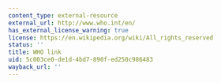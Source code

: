 ```yaml
---
content_type: external-resource
external_url: http://www.who.int/en/
has_external_license_warning: true
license: https://en.wikipedia.org/wiki/All_rights_reserved
status: ''
title: WHO link
uid: 5c003ce0-de1d-4bd7-890f-ed250c986483
wayback_url: ''
---
```

